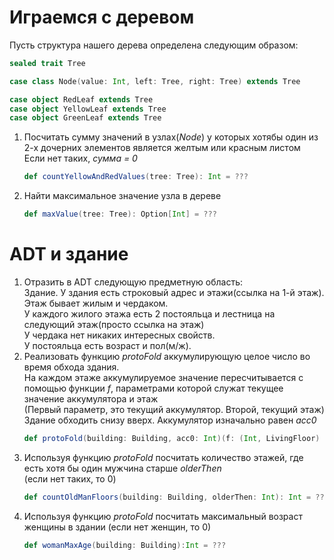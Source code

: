 # Играемся с деревом

Пусть структура нашего дерева определена следующим образом:
```scala
sealed trait Tree

case class Node(value: Int, left: Tree, right: Tree) extends Tree

case object RedLeaf extends Tree
case object YellowLeaf extends Tree
case object GreenLeaf extends Tree
```

1. Посчитать сумму значений в узлах(*Node*) у которых хотябы один из 2-х дочерних элементов является желтым или красным листом<br/> 
Если нет таких, *сумма = 0*
    ```scala
    def countYellowAndRedValues(tree: Tree): Int = ??? 
    ```
1. Найти максимальное значение узла в дереве
    ```scala 
    def maxValue(tree: Tree): Option[Int] = ???
   ```

# ADT и здание
1. Отразить в ADT следующую предметную область:<br/>
Здание. У здания есть строковый адрес и этажи(ссылка на 1-й этаж).<br/>
Этаж бывает жилым и чердаком.<br/>
У каждого жилого этажа есть 2 постояльца и лестница на следующий этаж(просто ссылка на этаж)<br/>
У чердака нет никаких интересных свойств.<br/>
У постояльца есть возраст и пол(м/ж).<br/>
1. Реализовать функцию *protoFold* аккумулирующую целое число во время обхода здания.<br/>
На каждом этаже аккумулируемое значение пересчитывается с помощью функции *f*, параметрами которой служат текущее значение аккумулятора и этаж<br/>
(Первый параметр, это текущий аккумулятор. Второй, текущий этаж)<br/>
Здание обходить снизу вверх. Аккумулятор изначально равен *acc0*
    ```scala
    def protoFold(building: Building, acc0: Int)(f: (Int, LivingFloor) => Int): Int = ???
    ```
1. Используя функцию *protoFold* посчитать количество этажей, где есть хотя бы один мужчина старше *olderThen* <br/>
(если нет таких, то 0)
    ```scala
    def countOldManFloors(building: Building, olderThen: Int): Int = ???
    ```
1. Используя функцию *protoFold* посчитать максимальный возраст женщины в здании
(если нет женщин, то 0)
    ```scala
    def womanMaxAge(building: Building):Int = ???
    ```


